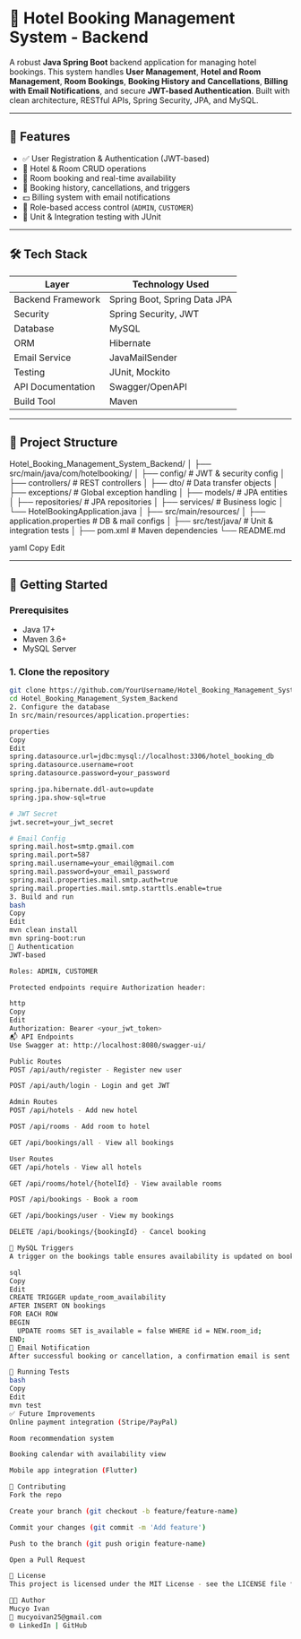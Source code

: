 # 🏨 Hotel Booking Management System - Backend

A robust **Java Spring Boot** backend application for managing hotel bookings. This system handles **User Management**, **Hotel and Room Management**, **Room Bookings**, **Booking History and Cancellations**, **Billing with Email Notifications**, and secure **JWT-based Authentication**. Built with clean architecture, RESTful APIs, Spring Security, JPA, and MySQL.

---

## 📌 Features

- ✅ User Registration & Authentication (JWT-based)
- 🏢 Hotel & Room CRUD operations
- 📅 Room booking and real-time availability
- 🔁 Booking history, cancellations, and triggers
- 💵 Billing system with email notifications
- 🔐 Role-based access control (`ADMIN`, `CUSTOMER`)
- 🧪 Unit & Integration testing with JUnit

---

## 🛠️ Tech Stack

| Layer               | Technology Used                   |
|--------------------|------------------------------------|
| Backend Framework  | Spring Boot, Spring Data JPA       |
| Security           | Spring Security, JWT               |
| Database           | MySQL                              |
| ORM                | Hibernate                          |
| Email Service      | JavaMailSender                     |
| Testing            | JUnit, Mockito                     |
| API Documentation  | Swagger/OpenAPI                    |
| Build Tool         | Maven                              |

---

## 📂 Project Structure

Hotel_Booking_Management_System_Backend/
│
├── src/main/java/com/hotelbooking/
│ ├── config/ # JWT & security config
│ ├── controllers/ # REST controllers
│ ├── dto/ # Data transfer objects
│ ├── exceptions/ # Global exception handling
│ ├── models/ # JPA entities
│ ├── repositories/ # JPA repositories
│ ├── services/ # Business logic
│ └── HotelBookingApplication.java
│
├── src/main/resources/
│ ├── application.properties # DB & mail configs
│
├── src/test/java/ # Unit & integration tests
│
├── pom.xml # Maven dependencies
└── README.md

yaml
Copy
Edit

---

## 🚀 Getting Started

### Prerequisites

- Java 17+
- Maven 3.6+
- MySQL Server

### 1. Clone the repository

```bash
git clone https://github.com/YourUsername/Hotel_Booking_Management_System_Backend.git
cd Hotel_Booking_Management_System_Backend
2. Configure the database
In src/main/resources/application.properties:

properties
Copy
Edit
spring.datasource.url=jdbc:mysql://localhost:3306/hotel_booking_db
spring.datasource.username=root
spring.datasource.password=your_password

spring.jpa.hibernate.ddl-auto=update
spring.jpa.show-sql=true

# JWT Secret
jwt.secret=your_jwt_secret

# Email Config
spring.mail.host=smtp.gmail.com
spring.mail.port=587
spring.mail.username=your_email@gmail.com
spring.mail.password=your_email_password
spring.mail.properties.mail.smtp.auth=true
spring.mail.properties.mail.smtp.starttls.enable=true
3. Build and run
bash
Copy
Edit
mvn clean install
mvn spring-boot:run
🔐 Authentication
JWT-based

Roles: ADMIN, CUSTOMER

Protected endpoints require Authorization header:

http
Copy
Edit
Authorization: Bearer <your_jwt_token>
📬 API Endpoints
Use Swagger at: http://localhost:8080/swagger-ui/

Public Routes
POST /api/auth/register - Register new user

POST /api/auth/login - Login and get JWT

Admin Routes
POST /api/hotels - Add new hotel

POST /api/rooms - Add room to hotel

GET /api/bookings/all - View all bookings

User Routes
GET /api/hotels - View all hotels

GET /api/rooms/hotel/{hotelId} - View available rooms

POST /api/bookings - Book a room

GET /api/bookings/user - View my bookings

DELETE /api/bookings/{bookingId} - Cancel booking

🔄 MySQL Triggers
A trigger on the bookings table ensures availability is updated on booking/cancellation:

sql
Copy
Edit
CREATE TRIGGER update_room_availability
AFTER INSERT ON bookings
FOR EACH ROW
BEGIN
  UPDATE rooms SET is_available = false WHERE id = NEW.room_id;
END;
📧 Email Notification
After successful booking or cancellation, a confirmation email is sent to the user.

🧪 Running Tests
bash
Copy
Edit
mvn test
✅ Future Improvements
Online payment integration (Stripe/PayPal)

Room recommendation system

Booking calendar with availability view

Mobile app integration (Flutter)

🤝 Contributing
Fork the repo

Create your branch (git checkout -b feature/feature-name)

Commit your changes (git commit -m 'Add feature')

Push to the branch (git push origin feature-name)

Open a Pull Request

📄 License
This project is licensed under the MIT License - see the LICENSE file for details.

👨‍💻 Author
Mucyo Ivan
📧 mucyoivan25@gmail.com
🌐 LinkedIn | GitHub






